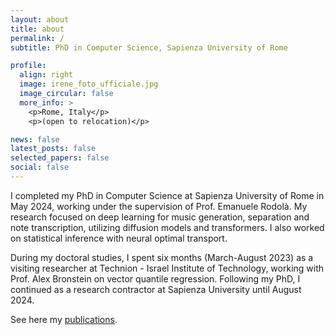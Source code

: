 ```yaml
---
layout: about
title: about
permalink: /
subtitle: PhD in Computer Science, Sapienza University of Rome

profile:
  align: right
  image: irene_foto_ufficiale.jpg
  image_circular: false
  more_info: >
    <p>Rome, Italy</p>
    <p>(open to relocation)</p>

news: false
latest_posts: false
selected_papers: false
social: false
---
```


I completed my PhD in Computer Science at Sapienza University of Rome in May 2024, working under the supervision of Prof. Emanuele Rodolà. My research focused on deep learning for music generation, separation and note transcription, utilizing diffusion models and transformers. I also worked on statistical inference with neural optimal transport.

During my doctoral studies, I spent six months (March-August 2023) as a visiting researcher at Technion - Israel Institute of Technology, working with Prof. Alex Bronstein on vector quantile regression. Following my PhD, I continued as a research contractor at Sapienza University until August 2024.

See here my [publications](/publications/).
